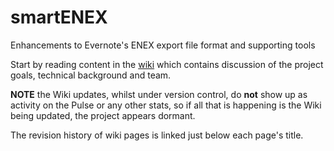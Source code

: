 smartENEX
=========

Enhancements to Evernote's ENEX export file format and supporting tools

Start by reading content in the [wiki](https://github.com/AndyDentFree/smartENEX/wiki) which contains discussion of the project goals, technical background and team.

**NOTE** the Wiki updates, whilst under version control, do **not** show up as activity on the Pulse or any other stats, so if all that is happening is the Wiki being updated, the project appears dormant.

The revision history of wiki pages is linked just below each page's title.